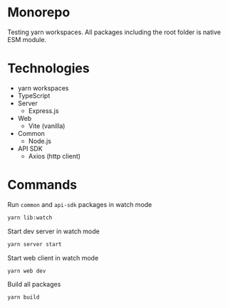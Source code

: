 # Monorepo

Testing yarn workspaces. All packages including the root folder is native ESM module.

# Technologies

- yarn workspaces
- TypeScript
- Server 
  - Express.js
- Web
  - Vite (vanilla)
- Common
  - Node.js
- API SDK
  - Axios (http client)

# Commands
Run `common` and `api-sdk` packages in watch mode
```bash
yarn lib:watch
```
Start dev server in watch mode
```bash
yarn server start
```
Start web client in watch mode
```bash
yarn web dev
```
Build all packages
```bash
yarn build
```
